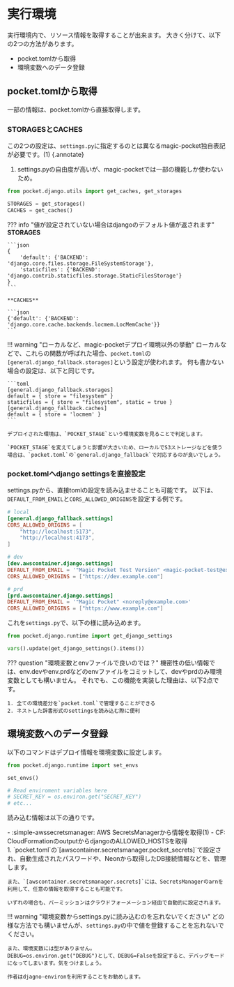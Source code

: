 # 実行環境

実行環境内で、リソース情報を取得することが出来ます。
大きく分けて、以下の2つの方法があります。

- pocket.tomlから取得
- 環境変数へのデータ登録

## pocket.tomlから取得
一部の情報は、pocket.tomlから直接取得します。

### STORAGESとCACHES
この2つの設定は、`settings.py`に指定するのとは異なるmagic-pocket独自表記が必要です。(1)
{.annotate}

1. settings.pyの自由度が高いが、magic-pocketでは一部の機能しか使わないため。

```python
from pocket.django.utils import get_caches, get_storages

STORAGES = get_storages()
CACHES = get_caches()
```

??? info "値が設定されていない場合はdjangoのデフォルト値が返されます"
    **STORAGES**

    ```json
    {
        'default': {'BACKEND': 'django.core.files.storage.FileSystemStorage'},
        'staticfiles': {'BACKEND': 'django.contrib.staticfiles.storage.StaticFilesStorage'}
    }
    ```

    **CACHES**

    ```json
    {'default': {'BACKEND': 'django.core.cache.backends.locmem.LocMemCache'}}
    ```

!!! warning "ローカルなど、magic-pocketデプロイ環境以外の挙動"
    ローカルなどで、これらの関数が呼ばれた場合、`pocket.toml`の`[general.django_fallback.storages]`という設定が使われます。
    何も書かない場合の設定は、以下と同じです。

    ```toml
    [general.django_fallback.storages]
    default = { store = "filesystem" }
    staticfiles = { store = "filesystem", static = true }
    [general.django_fallback.caches]
    default = { store = 'locmem' }
    ```

    デプロイされた環境は、`POCKET_STAGE`という環境変数を見ることで判定します。

    `POCKET_STAGE`を変えてしまうと影響が大きいため、ローカルでS3ストレージなどを使う場合は、`pocket.toml`の`general.django_fallback`で対応するのが良いでしょう。

### pocket.tomlへdjango settingsを直接設定
settings.pyから、直接tomlの設定を読み込ませることも可能です。
以下は、`DEFAULT_FROM_EMAIL`と`CORS_ALLOWED_ORIGINS`を設定する例です。

```toml
# local
[general.django_fallback.settings]
CORS_ALLOWED_ORIGINS = [
    "http://localhost:5173",
    "http://localhost:4173",
]

# dev
[dev.awscontainer.django.settings]
DEFAULT_FROM_EMAIL = '"Magic Pocket Test Version" <magic-pocket-test@example.com>'
CORS_ALLOWED_ORIGINS = ["https://dev.example.com"]

# prd
[prd.awscontainer.django.settings]
DEFAULT_FROM_EMAIL = '"Magic Pocket" <noreply@example.com>'
CORS_ALLOWED_ORIGINS = ["https://www.example.com"]
```

これを`settings.py`で、以下の様に読み込めます。
```python
from pocket.django.runtime import get_django_settings

vars().update(get_django_settings().items())
```

??? question "環境変数とenvファイルで良いのでは？"
    機密性の低い情報では、env.devやenv.prdなどのenvファイルをコミットして、devやprdのみ環境変数としても構いません。
    それでも、この機能を実装した理由は、以下2点です。

    1. 全ての環境差分を`pocket.toml`で管理することができる
    2. ネストした辞書形式のsettingsを読み込む際に便利


## 環境変数へのデータ登録
以下のコマンドはデプロイ情報を環境変数に設定します。

```python
from pocket.django.runtime import set_envs

set_envs()

# Read enviroment variables here
# SECRET_KEY = os.environ.get("SECRET_KEY")
# etc...
```

読み込む情報は以下の通りです。

<div class="annotate" markdown>
- :simple-awssecretsmanager: AWS SecretsManagerから情報を取得(1)
- CF: CloudFormationのoutputからdjangoのALLOWED_HOSTSを取得
</div>
1.  `pocket.toml`の`[awscontainer.secretsmanager.pocket_secrets]`で設定され、自動生成されたパスワードや、Neonから取得したDB接続情報などを、管理します。

    また、`[awscontainer.secretsmanager.secrets]`には、SecretsManagerのarnを利用して、任意の情報を取得することも可能です。

    いずれの場合も、パーミッションはクラウドフォーメーション経由で自動的に設定されます。

!!! warning "環境変数からsettings.pyに読み込むのを忘れないでください"
    どの様な方法でも構いませんが、`settings.py`の中で値を登録することを忘れないでください。

    また、環境変数には型がありません。
    DEBUG=os.environ.get("DEBUG")として、DEBUG=Falseを設定すると、デバッグモードになってしまいます。気をつけましょう。

    作者はdjagno-environを利用することをお勧めします。
